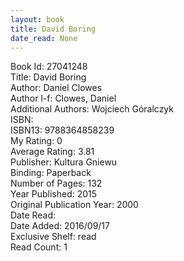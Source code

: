 ```yaml
---
layout: book
title: David Boring
date_read: None
---
```


Book Id: 27041248<br />
Title: David Boring<br />
Author: Daniel Clowes<br />
Author l-f: Clowes, Daniel<br />
Additional Authors: Wojciech Góralczyk<br />
ISBN: <br />
ISBN13: 9788364858239<br />
My Rating: 0<br />
Average Rating: 3.81<br />
Publisher: Kultura Gniewu<br />
Binding: Paperback<br />
Number of Pages: 132<br />
Year Published: 2015<br />
Original Publication Year: 2000<br />
Date Read: <br />
Date Added: 2016/09/17<br />
Exclusive Shelf: read<br />
Read Count: 1<br />


